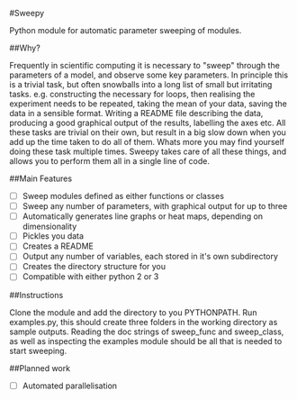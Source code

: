 #Sweepy

Python module for automatic parameter sweeping of modules.

##Why?

Frequently in scientific computing it is necessary to "sweep" through the parameters of a model, and observe some key parameters. In principle this is a trivial task, but often snowballs into a long list of small but irritating tasks. e.g. constructing the necessary for loops, then realising the experiment needs to be repeated, taking the mean of your data, saving the data in a sensible format. Writing a README file describing the data, producing a good graphical output of the results, labelling the axes etc. All these tasks are trivial on their own, but result in a big slow down when you add up the time taken to do all of them. Whats more you may find yourself doing these task multiple times. Sweepy takes care of all these things, and allows you to perform them all in a single line of code.

##Main Features

- [ ] Sweep modules defined as either functions or classes
- [ ] Sweep any number of parameters, with graphical output for up to three
- [ ] Automatically generates line graphs or heat maps, depending on dimensionality
- [ ] Pickles you data
- [ ] Creates a README
- [ ] Output any number of variables, each stored in it's own subdirectory
- [ ] Creates the directory structure for you
- [ ] Compatible with either python 2 or 3

##Instructions

Clone the module and add the directory to you PYTHONPATH. Run examples.py, this should create three folders in the working
directory as sample outputs. Reading the doc strings of sweep_func and sweep_class, as well as inspecting the examples module
should be all that is needed to start sweeping.

##Planned work

- [ ] Automated parallelisation
